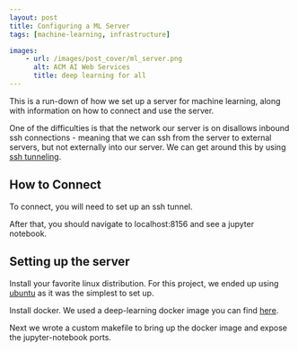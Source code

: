 ```yaml
---
layout: post
title: Configuring a ML Server
tags: [machine-learning, infrastructure]

images:
    - url: /images/post_cover/ml_server.png
      alt: ACM AI Web Services
      title: deep learning for all
---
```


This is a run-down of how we set up a server for machine learning, along with information on how to connect and use the server.

One of the difficulties is that the network our server is on disallows inbound ssh connections - meaning that we can ssh from the server to external servers, but not externally into our server. We can get around this by using [ssh tunneling](https://chamibuddhika.wordpress.com/2012/03/21/ssh-tunnelling-explained/).

## How to Connect
To connect, you will need to set up an ssh tunnel. 

After that, you should navigate to localhost:8156 and see a jupyter notebook.

## Setting up the server

Install your favorite linux distribution. For this project, we ended up using [ubuntu](https://www.ubuntu.com/) as it was the simplest to set up. 

Install docker. We used a deep-learning docker image you can find [here](https://github.com/floydhub/dl-docker).

Next we wrote a custom makefile to bring up the docker image and expose the jupyter-notebook ports. 
